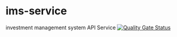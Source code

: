 # ims-service
investment management system API Service
[![Quality Gate Status](http://localhost:9000/api/project_badges/measure?project=ims-service&metric=alert_status)](http://localhost:9000/dashboard?id=ims-service)
